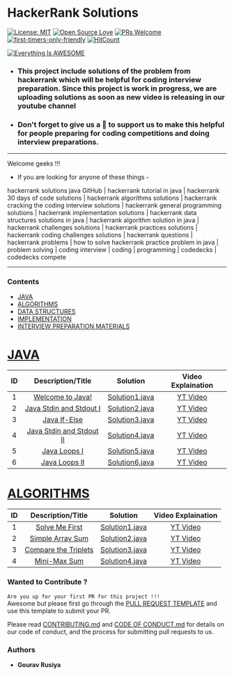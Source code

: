 # HackerRank Solutions
[![License: MIT](https://img.shields.io/badge/License-MIT-yellow.svg)](https://github.com/codedecks-in/HackerRank-Solutions/blob/master/LICENSE)
[![Open Source Love](https://badges.frapsoft.com/os/v1/open-source.svg?v=103)](https://github.com/ellerbrock/open-source-badges/)
[![PRs Welcome](https://img.shields.io/badge/PRs-welcome-brightgreen.svg?style=flat-square)](https://github.com/codedecks-in/HackerRank-Solutions/blob/master/PULL_REQUEST_TEMPLATE)
[![first-timers-only-friendly](http://img.shields.io/badge/first--timers--only-friendly-blue.svg?style=flat-square)](https://code.publiclab.org#r=all)
[![HitCount](http://hits.dwyl.com/codedecks-in/HackerRank-Solutions.svg)](http://hits.dwyl.com/codedecks-in/HackerRank-Solutions)

[![Everything Is AWESOME](https://github.com/codedecks-in/HackerRank-Solutions/blob/master/codedecks.jpg)](https://www.youtube.com/channel/UCtJg4eV7SszBJx7BsuS_zhA?sub_confirmation=1 "Everything Is AWESOME")

- ### This project include solutions of the problem from hackerrank which will be helpful for coding interview preparation. Since this project is work in progress, we are uploading solutions as soon as new video is releasing in our youtube channel
- ### Don't forget to give us a 🌟 to support us to make this helpful for people preparing for coding competitions and doing interview preparations.

----------------------------
Welcome geeks !!!
<br>

- If you are looking for anyone of these things -

hackerrank solutions java GitHub | hackerrank tutorial in java | hackerrank 30 days of code solutions | hackerrank algorithms solutions | hackerrank cracking the coding interview solutions | hackerrank general programming solutions | hackerrank implementation solutions | hackerrank data structures solutions in java | hackerrank algorithm solution in java | hackerrank challenges solutions | hackerrank practices solutions | hackerrank coding challenges solutions | hackerrank questions | hackerrank problems | how to solve hackerrank practice problem in java | problem solving | coding interview | coding | programming | codedecks | codedecks compete

-----------------------------

### Contents
* [JAVA](#java)
* [ALGORITHMS](#algorithms)
* [DATA STRUCTURES](#data-structures)
* [IMPLEMENTATION](#implementation)
* [INTERVIEW PREPARATION MATERIALS](#interview-preparation-kit)


# [JAVA](https://www.hackerrank.com/domains/java)
| ID |                                                Description/Title                                              				  |                                                                                           Solution                                                                                                                              									    |				 	  Video Explaination					   |
|:---:|:---------------------------------------------------------------------------------------------------------------------:|:-----------------------------------------------------------------------------------------------------------------------------------------------------------------------------------------------------------------------------------------------------------------------:|:------------------------------------------------------------:|
|  1  | [Welcome to Java!](https://www.hackerrank.com/challenges/welcome-to-java/problem)| [Solution1.java](./Java/welcome-to-java.java)    									    |							[YT Video](https://youtu.be/r268lvNP5OU)							       |
|  2  | [Java Stdin and Stdout I](https://www.hackerrank.com/challenges/java-stdin-and-stdout-1/problem)| [Solution2.java](./Java/scanner.java)    									    |								[YT Video](https://youtu.be/r268lvNP5OU)						       |
|  3  | [Java If-Else](https://www.hackerrank.com/challenges/java-if-else/problem)| [Solution3.java](./Java/java-if-else.java)    									    |	[YT Video](https://youtu.be/O0q_zZI7ccM)													       |
|  4  | [Java Stdin and Stdout II](https://www.hackerrank.com/challenges/java-stdin-stdout/problem)| [Solution4.java](./Java/java_stdin_stdout_ii.java)    									    |							[YT Video](https://youtu.be/BPjNbwO02IY)							       |
|  5  | [Java Loops I](https://www.hackerrank.com/challenges/java-loops-i/problem)| [Solution5.java](./Java/java-loops-i.java)    									    |							[YT Video](https://youtu.be/kfTsUFggRhI)							       |
|  6  | [Java Loops II](https://www.hackerrank.com/challenges/java-loops/problem)| [Solution6.java](./Java/java-loops-ii.java)    									    |						[YT Video](https://youtu.be/jXY0GVkSMDU)							       |



# [ALGORITHMS](https://www.hackerrank.com/domains/algorithms)
| ID |                                                Description/Title                                              				  |                                                                                           Solution                                                                                                                              									    |				 	  Video Explaination					   |
|:---:|:---------------------------------------------------------------------------------------------------------------------:|:-----------------------------------------------------------------------------------------------------------------------------------------------------------------------------------------------------------------------------------------------------------------------:|:------------------------------------------------------------:|
|  1  | [Solve Me First](https://www.hackerrank.com/challenges/solve-me-first/problem)| [Solution1.java](./Algorithms/solve-me-first.java)    									    |								[YT Video](https://youtu.be/pO3lF-trL6E)						       |
|  2  | [Simple Array Sum](https://www.hackerrank.com/challenges/simple-array-sum/problem)| [Solution2.java](./Algorithms/simple-array-sum.java)    									    |							[YT Video](https://youtu.be/avg_9s_39fM)							       |
|  3  | [Compare the Triplets](https://www.hackerrank.com/challenges/compare-the-triplets/problem)| [Solution3.java](./Algorithms/compare-the-triplets.java)    									    |								[YT Video](https://youtu.be/46SWRZ_yFvc)						       |
|  4  | [Mini-Max Sum](https://www.hackerrank.com/challenges/mini-max-sum/problem)| [Solution4.java](./Algorithms/mini-max-sum.java)    									    |								[YT Video](https://youtu.be/iL6sAbLRspM)						       |


### Wanted to Contribute ?
``Are you up for your first PR for this project !!!``
<br>
Awesome but please first go through the [PULL REQUEST TEMPLATE](https://github.com/codedecks-in/HackerRank-Solutions/blob/master/PULL_REQUEST_TEMPLATE) and use this template to submit your PR.

Please read [CONTRIBUTING.md](https://github.com/codedecks-in/HackerRank-Solutions/blob/master/CONTRIBUTING.md) and [CODE OF CONDUCT.md](https://github.com/codedecks-in/HackerRank-Solutions/blob/master/CODE_OF_CONDUCT.md) for details on our code of conduct, and the process for submitting pull requests to us.

### Authors
* **Gourav Rusiya**
